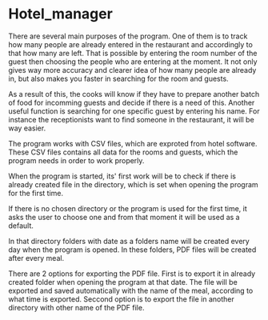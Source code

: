 # Hotel_manager

There are several main purposes of the program. One of them is to track how
many people are already entered in the restaurant and accordingly to that
how many are left. That is possible by entering the room number of the guest 
then choosing the people who are entering at the moment. It not only gives
way more accuracy and clearer idea of how many people are already in, 
but also makes you faster in searching for the room and guests. 

As a result of this, the cooks will know if they have to prepare another 
batch of food for incomming guests and decide if there is a need of
this. Another useful function is searching for one specific guest by entering 
his name. For instance the receptionists want to find someone in the restaurant, 
it will be way easier. 

The program works with CSV files, which are exproted from hotel software. 
These CSV files contains all data for the rooms and guests, which 
the program needs in order to work properly. 

When the program is started, its' first work will be to check if there is already 
created file in the directory, which is set when opening the program for the first
time. 

If there is no chosen directory or the program is used for the first time, it asks
the user to choose one and from that moment it will be used as a default. 

In that directory folders with date as a folders name will be created every day
when the program is opened. In these folders, PDF files will be created after
every meal.  

There are 2 options for exporting the PDF file. First is to export it in already 
created folder when opening the program at that date. The file will be exported 
and saved automatically with the name of the meal, according to what time is 
exported. Seccond option is to export the file in another directory with other 
name of the PDF file. 
